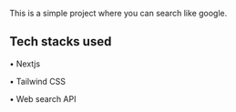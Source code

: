 This is a simple project where you can search like google.

## Tech stacks used 

• Nextjs

• Tailwind CSS

• Web search API
